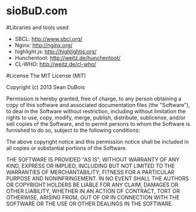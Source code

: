 sioBuD.com
=========

#Libraries and tools used
* SBCL: http://www.sbcl.org/
* Nginx: http://nginx.org/
* highlight.js: http://highlightjs.org/
* Hunchentoot: http://weitz.de/hunchentoot/
* CL-WHO: http://weitz.de/cl-who/

#License
The MIT License (MIT)

Copyright (c) 2013 Sean DuBois

Permission is hereby granted, free of charge, to any person obtaining a copy
of this software and associated documentation files (the "Software"), to deal
in the Software without restriction, including without limitation the rights
to use, copy, modify, merge, publish, distribute, sublicense, and/or sell
copies of the Software, and to permit persons to whom the Software is
furnished to do so, subject to the following conditions:

The above copyright notice and this permission notice shall be included in
all copies or substantial portions of the Software.

THE SOFTWARE IS PROVIDED "AS IS", WITHOUT WARRANTY OF ANY KIND, EXPRESS OR
IMPLIED, INCLUDING BUT NOT LIMITED TO THE WARRANTIES OF MERCHANTABILITY,
FITNESS FOR A PARTICULAR PURPOSE AND NONINFRINGEMENT. IN NO EVENT SHALL THE
AUTHORS OR COPYRIGHT HOLDERS BE LIABLE FOR ANY CLAIM, DAMAGES OR OTHER
LIABILITY, WHETHER IN AN ACTION OF CONTRACT, TORT OR OTHERWISE, ARISING FROM,
OUT OF OR IN CONNECTION WITH THE SOFTWARE OR THE USE OR OTHER DEALINGS IN
THE SOFTWARE.

